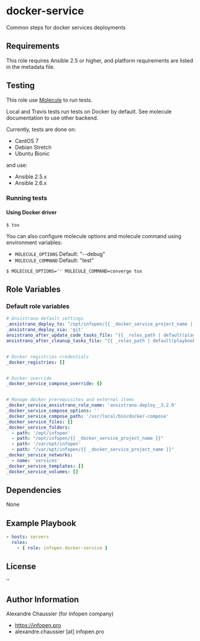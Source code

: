 # docker-service

Common steps for docker services deployments

## Requirements

This role requires Ansible 2.5 or higher,
and platform requirements are listed in the metadata file.

## Testing

This role use [Molecule](https://github.com/metacloud/molecule/) to run tests.

Local and Travis tests run tests on Docker by default.
See molecule documentation to use other backend.

Currently, tests are done on:
- CentOS 7
- Debian Stretch
- Ubuntu Bionic

and use:
- Ansible 2.5.x
- Ansible 2.6.x

### Running tests

#### Using Docker driver

```
$ tox
```

You can also configure molecule options and molecule command using environment variables:
* `MOLECULE_OPTIONS` Default: "--debug"
* `MOLECULE_COMMAND` Default: "test"

```
$ MOLECULE_OPTIONS='' MOLECULE_COMMAND=converge tox
```

## Role Variables

### Default role variables

``` yaml
# Ansistrano default settings
_ansistrano_deploy_to: "/opt/infopen/{{ _docker_service_project_name | mandatory }}"
_ansistrano_deploy_via: 'git'
ansistrano_after_update_code_tasks_file: "{{ _roles_path | default(playbook_dir ~ '/roles/externals') }}/{{ _docker_service_role_full_name | mandatory }}/tasks/after_update_code.yml"
ansistrano_after_cleanup_tasks_file: "{{ _roles_path | default(playbook_dir ~ '/roles/externals') }}/{{ _docker_service_role_full_name | mandatory }}/tasks/after_clean_up.yml"


# Docker registries credentials
_docker_registries: []


# Docker override
_docker_service_compose_override: {}


# Manage docker prerequisites and external items
_docker_service_ansistrano_role_name: 'ansistrano.deploy__3.2.0'
_docker_service_compose_options: ''
_docker_service_compose_path: '/usr/local/bin/docker-compose'
_docker_service_files: []
_docker_service_folders:
  - path: '/opt/infopen'
  - path: "/opt/infopen/{{ _docker_service_project_name }}"
  - path: '/var/opt/infopen'
  - path: "/var/opt/infopen/{{ _docker_service_project_name }}"
_docker_service_networks:
  - name: 'services'
_docker_service_templates: []
_docker_service_volumes: []
```

## Dependencies

None

## Example Playbook

``` yaml
- hosts: servers
  roles:
    - { role: infopen.docker-service }
```

## License

''

## Author Information

Alexandre Chaussier (for Infopen company)
- https://infopen.pro
- alexandre.chaussier [at] infopen.pro
